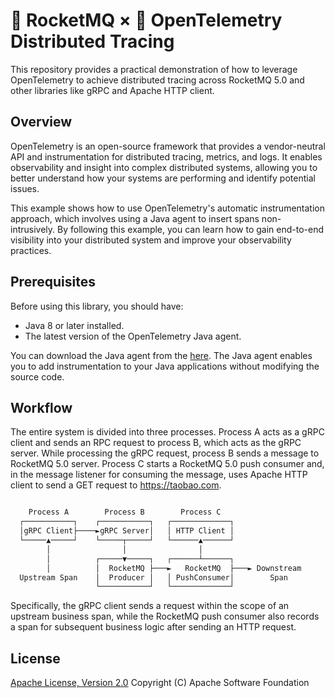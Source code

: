 # 🚀 RocketMQ × 🔭 OpenTelemetry Distributed Tracing

This repository provides a practical demonstration of how to leverage OpenTelemetry to achieve distributed tracing across RocketMQ 5.0 and other libraries like gRPC and Apache HTTP client.

## Overview

OpenTelemetry is an open-source framework that provides a vendor-neutral API and instrumentation for distributed tracing, metrics, and logs. It enables observability and insight into complex distributed systems, allowing you to better understand how your systems are performing and identify potential issues.

This example shows how to use OpenTelemetry's automatic instrumentation approach, which involves using a Java agent to insert spans non-intrusively. By following this example, you can learn how to gain end-to-end visibility into your distributed system and improve your observability practices.

## Prerequisites

Before using this library, you should have:

* Java 8 or later installed.
* The latest version of the OpenTelemetry Java agent.

You can download the Java agent from the [here](https://github.com/open-telemetry/opentelemetry-java/releases/latest). The Java agent enables you to add instrumentation to your Java applications without modifying the source code.

## Workflow

The entire system is divided into three processes. Process A acts as a gRPC client and sends an RPC request to process B, which acts as the gRPC server. While processing the gRPC request, process B sends a message to RocketMQ 5.0 server. Process C starts a RocketMQ 5.0 push consumer and, in the message listener for consuming the message, uses Apache HTTP client to send a GET request to <https://taobao.com>.

```txt

    Process A        Process B        Process C
  ┌───────────┐    ┌───────────┐   ┌─────────────┐
  │gRPC Client├────►gRPC Server│   │ HTTP Client │
  └─────▲─────┘    └─────┬─────┘   └──────▲──────┘
        │                │                │
        │          ┌─────▼─────┐   ┌──────┴──────┐
        │          │  RocketMQ ├───►   RocketMQ  ├───► Downstream
  Upstream Span    │  Producer │   │ PushConsumer│        Span
                   └───────────┘   └─────────────┘
```

Specifically, the gRPC client sends a request within the scope of an upstream business span, while the RocketMQ push consumer also records a span for subsequent business logic after sending an HTTP request.

## License

[Apache License, Version 2.0](http://www.apache.org/licenses/LICENSE-2.0.html) Copyright (C) Apache Software Foundation
